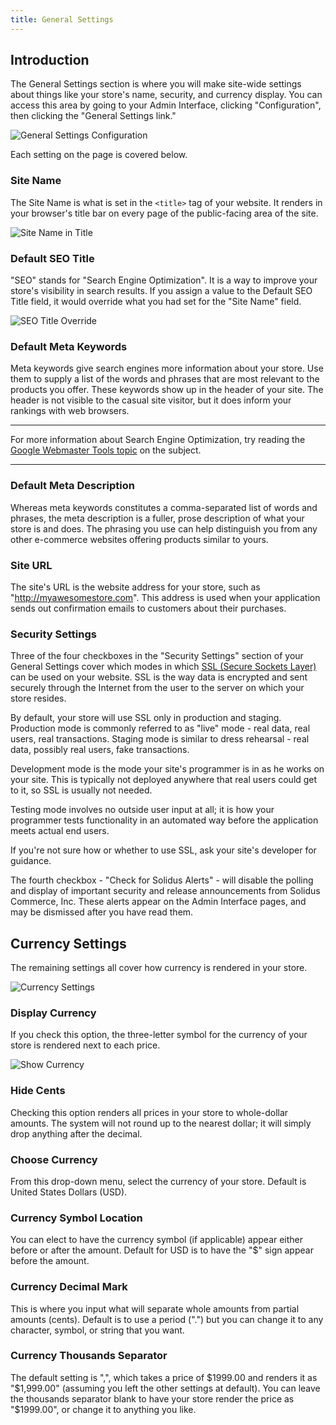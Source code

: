 ```yaml
---
title: General Settings
---
```


## Introduction

The General Settings section is where you will make site-wide settings about things like your store's name, security, and currency display. You can access this area by going to your Admin Interface, clicking "Configuration", then clicking the "General Settings link."

![General Settings Configuration](/images/user/config/general_settings.jpg)

Each setting on the page is covered below.

### Site Name

The Site Name is what is set in the `<title>` tag of your website. It renders in your browser's title bar on every page of the public-facing area of the site.

![Site Name in Title](/images/user/config/site_name_in_title.jpg)

### Default SEO Title

"SEO" stands for "Search Engine Optimization". It is a way to improve your store's visibility in search results. If you assign a value to the Default SEO Title field, it would override what you had set for the "Site Name" field.

![SEO Title Override](/images/user/config/seo_title_override.jpg)

### Default Meta Keywords

Meta keywords give search engines more information about your store. Use them to supply a list of the words and phrases that are most relevant to the products you offer. These keywords show up in the header of your site. The header is not visible to the casual site visitor, but it does inform your rankings with web browsers.

***
For more information about Search Engine Optimization, try reading the [Google Webmaster Tools topic](https://support.google.com/webmasters/answer/35291?hl=en) on the subject.
***

### Default Meta Description

Whereas meta keywords constitutes a comma-separated list of words and phrases, the meta description is a fuller, prose description of what your store is and does. The phrasing you use can help distinguish you from any other e-commerce websites offering products similar to yours.

### Site URL

The site's URL is the website address for your store, such as "http://myawesomestore.com". This address is used when your application sends out confirmation emails to customers about their purchases.

### Security Settings

Three of the four checkboxes in the "Security Settings" section of your General Settings cover which modes in which [SSL (Secure Sockets Layer)](http://en.wikipedia.org/wiki/Secure_Socket_Layer) can be used on your website. SSL is the way data is encrypted and sent securely through the Internet from the user to the server on which your store resides.

By default, your store will use SSL only in production and staging. Production mode is commonly referred to as "live" mode - real data, real users, real transactions. Staging mode is similar to dress rehearsal - real data, possibly real users, fake transactions.

Development mode is the mode your site's programmer is in as he works on your site. This is typically not deployed anywhere that real users could get to it, so SSL is usually not needed.

Testing mode involves no outside user input at all; it is how your programmer tests functionality in an automated way before the application meets actual end users.

If you're not sure how or whether to use SSL, ask your site's developer for guidance.

The fourth checkbox - "Check for Solidus Alerts" - will disable the polling and display of important security and release announcements from Solidus Commerce, Inc. These alerts appear on the Admin Interface pages, and may be dismissed after you have read them.

## Currency Settings

The remaining settings all cover how currency is rendered in your store.

![Currency Settings](/images/user/config/currency_settings.jpg)

### Display Currency

If you check this option, the three-letter symbol for the currency of your store is rendered next to each price.

![Show Currency](/images/user/config/show_currency.jpg)

### Hide Cents

Checking this option renders all prices in your store to whole-dollar amounts. The system will not round up to the nearest dollar; it will simply drop anything after the decimal.

### Choose Currency

From this drop-down menu, select the currency of your store. Default is United States Dollars (USD).

### Currency Symbol Location

You can elect to have the currency symbol (if applicable) appear either before or after the amount. Default for USD is to have the "$" sign appear before the amount.

### Currency Decimal Mark

This is where you input what will separate whole amounts from partial amounts (cents). Default is to use a period (".") but you can change it to any character, symbol, or string that you want.

### Currency Thousands Separator

The default setting is ",", which takes a price of $1999.00 and renders it as "$1,999.00" (assuming you left the other settings at default). You can leave the thousands separator blank to have your store render the price as "$1999.00", or change it to anything you like.